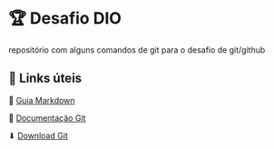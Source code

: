 # 🏆 Desafio DIO
repositório com alguns comandos de git para o desafio de git/github

## 🔗 Links úteis
📰 [Guia Markdown](https://www.markdownguide.org/basic-syntax/#links)

📰 [Documentação Git](https://git-scm.com/docs/git/pt_BR)

⬇ [Download Git](https://git-scm.com/downloads)
